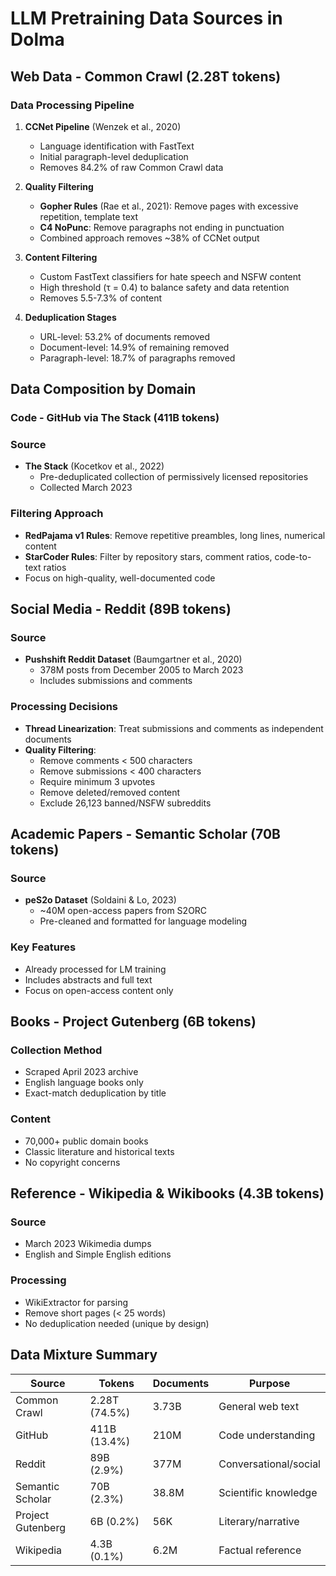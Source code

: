 # LLM Pretraining Data Sources in Dolma

## Web Data - Common Crawl (2.28T tokens)

### Data Processing Pipeline
1. **CCNet Pipeline** (Wenzek et al., 2020)
   - Language identification with FastText
   - Initial paragraph-level deduplication
   - Removes 84.2% of raw Common Crawl data

2. **Quality Filtering**
   - **Gopher Rules** (Rae et al., 2021): Remove pages with excessive repetition, template text
   - **C4 NoPunc**: Remove paragraphs not ending in punctuation
   - Combined approach removes ~38% of CCNet output

3. **Content Filtering**
   - Custom FastText classifiers for hate speech and NSFW content
   - High threshold (τ = 0.4) to balance safety and data retention
   - Removes 5.5-7.3% of content

4. **Deduplication Stages**
   - URL-level: 53.2% of documents removed
   - Document-level: 14.9% of remaining removed
   - Paragraph-level: 18.7% of paragraphs removed

## Data Composition by Domain

### Code - GitHub via The Stack (411B tokens)

### Source
- **The Stack** (Kocetkov et al., 2022)
  - Pre-deduplicated collection of permissively licensed repositories
  - Collected March 2023

### Filtering Approach
- **RedPajama v1 Rules**: Remove repetitive preambles, long lines, numerical content
- **StarCoder Rules**: Filter by repository stars, comment ratios, code-to-text ratios
- Focus on high-quality, well-documented code

## Social Media - Reddit (89B tokens)

### Source
- **Pushshift Reddit Dataset** (Baumgartner et al., 2020)
  - 378M posts from December 2005 to March 2023
  - Includes submissions and comments

### Processing Decisions
- **Thread Linearization**: Treat submissions and comments as independent documents
- **Quality Filtering**:
  - Remove comments < 500 characters
  - Remove submissions < 400 characters
  - Require minimum 3 upvotes
  - Remove deleted/removed content
  - Exclude 26,123 banned/NSFW subreddits

## Academic Papers - Semantic Scholar (70B tokens)

### Source
- **peS2o Dataset** (Soldaini & Lo, 2023)
  - ~40M open-access papers from S2ORC
  - Pre-cleaned and formatted for language modeling

### Key Features
- Already processed for LM training
- Includes abstracts and full text
- Focus on open-access content only

## Books - Project Gutenberg (6B tokens)

### Collection Method
- Scraped April 2023 archive
- English language books only
- Exact-match deduplication by title

### Content
- 70,000+ public domain books
- Classic literature and historical texts
- No copyright concerns

## Reference - Wikipedia & Wikibooks (4.3B tokens)

### Source
- March 2023 Wikimedia dumps
- English and Simple English editions

### Processing
- WikiExtractor for parsing
- Remove short pages (< 25 words)
- No deduplication needed (unique by design)

## Data Mixture Summary

| Source | Tokens | Documents | Purpose |
|--------|---------|-----------|----------|
| Common Crawl | 2.28T (74.5%) | 3.73B | General web text |
| GitHub | 411B (13.4%) | 210M | Code understanding |
| Reddit | 89B (2.9%) | 377M | Conversational/social |
| Semantic Scholar | 70B (2.3%) | 38.8M | Scientific knowledge |
| Project Gutenberg | 6B (0.2%) | 56K | Literary/narrative |
| Wikipedia | 4.3B (0.1%) | 6.2M | Factual reference |

